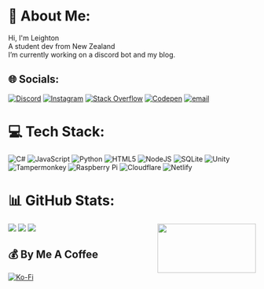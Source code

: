 # 🪫 About Me:
Hi, I'm Leighton<br>A student dev from New Zealand<br>I’m currently working on a discord bot and my blog.


## 🌐 Socials:
[![Discord](https://img.shields.io/badge/Discord-%237289DA.svg?logo=discord&logoColor=white)](https://discord.gg/EJaCa7yp) [![Instagram](https://img.shields.io/badge/Instagram-%23E4405F.svg?logo=Instagram&logoColor=white)](https://instagram.com/leighton_075) [![Stack Overflow](https://img.shields.io/badge/-Stackoverflow-FE7A16?logo=stack-overflow&logoColor=white)](https://stackoverflow.com/users/28622808) [![Codepen](https://img.shields.io/badge/Codepen-000000?logo=codepen&logoColor=white)](https://codepen.io/leighton075) [![email](https://img.shields.io/badge/Email-D14836?logo=gmail&logoColor=white)](mailto:leighton@075.it.com) 

# 💻 Tech Stack:
![C#](https://img.shields.io/badge/c%23-%23239120.svg?style=for-the-badge&logo=csharp&logoColor=white) ![JavaScript](https://img.shields.io/badge/javascript-%23323330.svg?style=for-the-badge&logo=javascript&logoColor=%23F7DF1E) ![Python](https://img.shields.io/badge/python-3670A0?style=for-the-badge&logo=python&logoColor=ffdd54) ![HTML5](https://img.shields.io/badge/html5-%23E34F26.svg?style=for-the-badge&logo=html5&logoColor=white) ![NodeJS](https://img.shields.io/badge/node.js-6DA55F?style=for-the-badge&logo=node.js&logoColor=white) ![SQLite](https://img.shields.io/badge/sqlite-%2307405e.svg?style=for-the-badge&logo=sqlite&logoColor=white) ![Unity](https://img.shields.io/badge/unity-%23000000.svg?style=for-the-badge&logo=unity&logoColor=white) ![Tampermonkey](https://img.shields.io/badge/tampermonkey-%2300485B.svg?style=for-the-badge&logo=tampermonkey&logoColor=white) ![Raspberry Pi](https://img.shields.io/badge/-Raspberry_Pi-C51A4A?style=for-the-badge&logo=Raspberry-Pi) ![Cloudflare](https://img.shields.io/badge/Cloudflare-F38020?style=for-the-badge&logo=Cloudflare&logoColor=white) ![Netlify](https://img.shields.io/badge/netlify-%23000000.svg?style=for-the-badge&logo=netlify&logoColor=#00C7B7)

# 📊 GitHub Stats:
<img src="https://github-readme-stats.vercel.app/api?username=leighton075&theme=material-palenight&hide_border=false&include_all_commits=false&count_private=false"></img>
<img src="https://github-readme-streak-stats.herokuapp.com/?user=leighton075&theme=material-palenight&hide_border=false"></img>
<img src="https://github-readme-stats.vercel.app/api/top-langs/?username=leighton075&theme=material-palenight&hide_border=false&include_all_commits=false&count_private=false&layout=compact"></img>
<img src="https://github-contributor-stats.vercel.app/api?username=leighton075&limit=5&theme=material-palenight&combine_all_yearly_contributions=true" align="right" height="100px" width="200px"></img>

## 💰 By Me A Coffee
[![Ko-Fi](https://img.shields.io/badge/Ko--fi-F16061?style=for-the-badge&logo=ko-fi&logoColor=white)](https://ko-fi.com/leighton075) 
